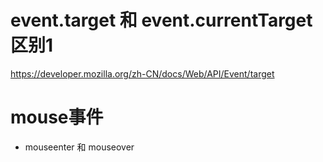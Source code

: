 # event.target 和 event.currentTarget 区别1
https://developer.mozilla.org/zh-CN/docs/Web/API/Event/target

# mouse事件
- mouseenter 和 mouseover

